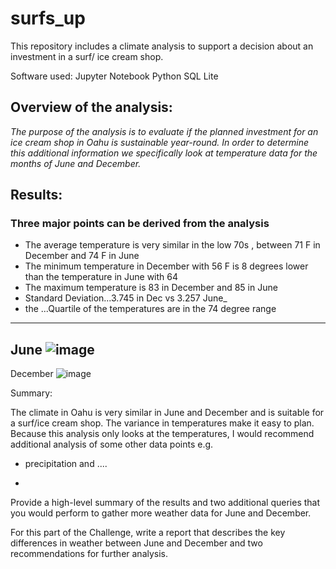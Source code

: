 
# surfs_up

This repository includes a climate analysis to support a decision about an investment in a surf/ ice cream shop. 

Software used:
Jupyter Notebook
Python
SQL Lite

## Overview of the analysis: 

_The purpose of the analysis is to evaluate if the planned investment for an ice cream shop in Oahu is sustainable year-round. In order to determine this additional information 
we specifically look at temperature data for the months of June and December._

## Results: 


### Three major points can be derived from the analysis
  
  - The average temperature is very similar in the low 70s , between 71 F in December and 74 F in June
  - The minimum temperature in December with 56 F is 8 degrees lower than the temperature in June with 64  
  - The maximum temperature is 83 in December and 85 in June 
  - Standard Deviation...3.745 in Dec vs 3.257 June_  
  - the ...Quartile of the temperatures are in the 74 degree range
---



  June      ![image](https://user-images.githubusercontent.com/91682586/145320193-78792bb1-0c84-4ca8-8124-97800f1beded.png) 
---
  December  ![image](https://user-images.githubusercontent.com/91682586/145319877-5008fe3b-7414-44bb-bb36-a014539b1952.png)







Summary: 

The climate in Oahu is very similar in June and December and is suitable for a surf/ice cream shop.
The variance in temperatures make it easy to plan. Because this analysis only looks at the temperatures, I would recommend additional analysis of some other data points e.g. 

- precipitation and ....

- 


Provide a high-level summary of the results and two additional queries that you would perform to gather more weather data for June and December.




For this part of the Challenge, write a report that describes the key differences in weather between June and December and two recommendations for further analysis.
